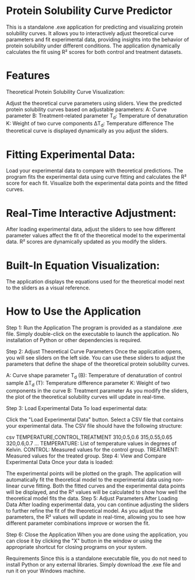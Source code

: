 # Protein Solubility Curve Predictor
This is a standalone .exe application for predicting and visualizing protein solubility curves. It allows you to interactively adjust theoretical curve parameters and fit experimental data, providing insights into the behavior of protein solubility under different conditions. The application dynamically calculates the fit using R² scores for both control and treatment datasets.

# Features
Theoretical Protein Solubility Curve Visualization:

Adjust the theoretical curve parameters using sliders.
View the predicted protein solubility curves based on adjustable parameters:
A: Curve parameter
B: Treatment-related parameter
T<sub>d</sub>: Temperature of denaturation
K: Weight of two curve components
ΔT<sub>d</sub>: Temperature difference
The theoretical curve is displayed dynamically as you adjust the sliders.
# Fitting Experimental Data:

Load your experimental data to compare with theoretical predictions.
The program fits the experimental data using curve fitting and calculates the R² score for each fit.
Visualize both the experimental data points and the fitted curves.
# Real-Time Interactive Adjustment:

After loading experimental data, adjust the sliders to see how different parameter values affect the fit of the theoretical model to the experimental data.
R² scores are dynamically updated as you modify the sliders.

# Built-In Equation Visualization:

The application displays the equations used for the theoretical model next to the sliders as a visual reference.
# How to Use the Application
Step 1: Run the Application
The program is provided as a standalone .exe file. Simply double-click on the executable to launch the application. No installation of Python or other dependencies is required.

Step 2: Adjust Theoretical Curve Parameters
Once the application opens, you will see sliders on the left side. You can use these sliders to adjust the parameters that define the shape of the theoretical protein solubility curves.

A: Curve shape parameter
T<sub>d</sub> (B): Temperature of denaturation of control sample
ΔT<sub>d</sub> (T): Temperature difference parameter
K: Weight of two components in the curve
B: Treatment parameter
As you modify the sliders, the plot of the theoretical solubility curves will update in real-time.

Step 3: Load Experimental Data
To load experimental data:

Click the "Load Experimental Data" button.
Select a CSV file that contains your experimental data.
The CSV file should have the following structure:

csv
TEMPERATURE,CONTROL,TREATMENT
310,0.5,0.6
315,0.55,0.65
320,0.6,0.7
...
TEMPERATURE: List of temperature values in degrees of Kelvin.
CONTROL: Measured values for the control group.
TREATMENT: Measured values for the treated group.
Step 4: View and Compare Experimental Data
Once your data is loaded:

The experimental points will be plotted on the graph.
The application will automatically fit the theoretical model to the experimental data using non-linear curve fitting.
Both the fitted curves and the experimental data points will be displayed, and the R² values will be calculated to show how well the theoretical model fits the data.
Step 5: Adjust Parameters After Loading Data
After loading experimental data, you can continue adjusting the sliders to further refine the fit of the theoretical model. As you adjust the parameters, the R² values will update in real-time, allowing you to see how different parameter combinations improve or worsen the fit.

Step 6: Close the Application
When you are done using the application, you can close it by clicking the "X" button in the window or using the appropriate shortcut for closing programs on your system.

Requirements
Since this is a standalone executable file, you do not need to install Python or any external libraries. Simply download the .exe file and run it on your Windows machine.
